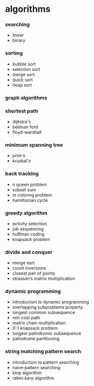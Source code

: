 # algorithms

### searching

- linear
- binary

### sorting

- bubble sort
- selection sort
- merge sort
- quick sort
- heap sort

### graph algorithms

### shortest path

- dijkstra's
- bellman ford
- floyd-warshall

### minimum spanning tree

- prim's
- kruskal's

### back tracking

- n queen problem
- subset sum
- m coloring problem
- hamiltonian cycle

### greedy algorithm

- activity selection
- job sequencing
- huffman coding
- knapsack problem

### divide and conquer

- merge sort
- count inversions
- closest pair of points
- strassen’s matrix multiplication

### dynamic programming

- introduction to dynamic programming
- overlapping subproblems property
- longest common subsequence
- min cost path
- matrix chain multiplication
- 0-1 knapsack problem
- longest palindromic subsequence
- palindrome partitioning

### string matching pattern search

- introduction to pattern searching
- naive pattern searching
- kmp algorithm
- rabin-karp algorithm
